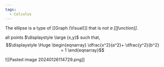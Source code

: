 ```yaml
---
tags:
  - Calculus
---
```

The ellipse is a type of [[Graph (Visual)]] that is *not a [[function]]*.

all points $\displaystyle \large (x,y)$ such that,
$$\displaystyle \Huge \begin{eqnarray} 
\dfrac{x^2}{a^2}+ \dfrac{y^2}{b^2} = 1
\end{eqnarray}$$

![[Pasted image 20240126114729.png]]